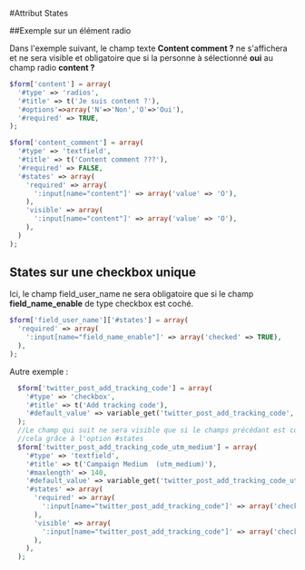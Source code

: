 #Attribut States

##Exemple sur un élément radio

Dans l'exemple suivant, le champ texte **Content comment ?** ne s'affichera et ne sera visible et obligatoire que si la personne à sélectionné **oui** au champ radio **content ?** 

```php
$form['content'] = array(
  '#type' => 'radios',
  '#title' => t('Je suis content ?'),
  '#options'=>array('N'=>'Non','O'=>'Oui'),
  '#required' => TRUE,
);

$form['content_comment'] = array(
  '#type' => 'textfield',
  '#title' => t('Content comment ???'),
  '#required' => FALSE,
  '#states' => array(
    'required' => array(
      ':input[name="content"]' => array('value' => 'O'),
    ),
    'visible' => array(
      ':input[name="content"]' => array('value' => 'O'),
    ),
  )
);
```


## States sur une checkbox unique

Ici, le champ field_user_name ne sera obligatoire que si le champ **field_name_enable** de type checkbox  est coché.

```php
$form['field_user_name']['#states'] = array(
  'required' => array(
    ':input[name="field_name_enable"]' => array('checked' => TRUE),
  ),
);
```

Autre exemple :

```php
  $form['twitter_post_add_tracking_code'] = array(
    '#type' => 'checkbox',
    '#title' => t('Add tracking code'),
    '#default_value' => variable_get('twitter_post_add_tracking_code', 0),
  );
  //Le champ qui suit ne sera visible que si le champs précédant est coché
  //cela grâce à l'option #states
  $form['twitter_post_add_tracking_code_utm_medium'] = array(
    '#type' => 'textfield',
    '#title' => t('Campaign Medium  (utm_medium)'),
    '#maxlength' => 140,
    '#default_value' => variable_get('twitter_post_add_tracking_code_utm_medium', ''),
    '#states' => array(
      'required' => array(
        ':input[name="twitter_post_add_tracking_code"]' => array('checked'=>true)
      ),
      'visible' => array(
        ':input[name="twitter_post_add_tracking_code"]' => array('checked'=>true)
      ),
    ),
  );
```
